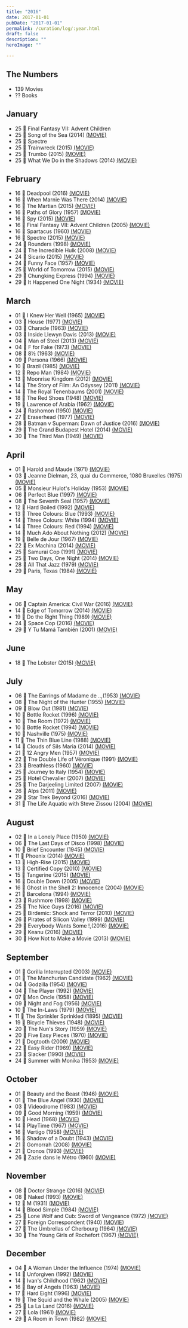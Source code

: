 ```yaml
---
title: "2016"
date: 2017-01-01
pubDate: "2017-01-01"
permalink: /curation/log/:year.html
draft: false
description: ""
heroImage: ""

---
```


## The Numbers

- 139 Movies
- ?? Books

## January

- 25 🎥 Final Fantasy VII: Advent Children
- 25 🎥 Song of the Sea (2014) [(MOVIE)](https://boxd.it/3Ic6)
- 25 🎥 Spectre
- 25 🎥 Trainwreck (2015) [(MOVIE)](https://boxd.it/8bdA)
- 25 🎥 Trumbo (2015) [(MOVIE)](https://boxd.it/9gG0)
- 25 🎥 What We Do in the Shadows (2014) [(MOVIE)](https://boxd.it/7eQy)

## February

- 16 🎥 Deadpool (2016) [(MOVIE)](https://boxd.it/9fOC)
- 16 🎥 When Marnie Was There (2014) [(MOVIE)](https://boxd.it/78pm)
- 16 🎥 The Martian (2015) [(MOVIE)](https://boxd.it/8SeG)
- 16 🎥 Paths of Glory (1957) [(MOVIE)](https://boxd.it/29b6)
- 16 🎥 Spy (2015) [(MOVIE)](https://boxd.it/71Ks)
- 16 🎥 Final Fantasy VII: Advent Children (2005) [(MOVIE)](https://boxd.it/29UK)
- 16 🎥 Spartacus (1960) [(MOVIE)](https://boxd.it/29bq)
- 16 🎥 Spectre (2015) [(MOVIE)](https://boxd.it/6bXY)
- 24 🎥 Rounders (1998) [(MOVIE)](https://boxd.it/1WMS)
- 24 🎥 The Incredible Hulk (2008) [(MOVIE)](https://boxd.it/28dU)
- 24 🎥 Sicario (2015) [(MOVIE)](https://boxd.it/8i7u)
- 24 🎥 Funny Face (1957) [(MOVIE)](https://boxd.it/1Qpy)
- 25 🎥 World of Tomorrow (2015) [(MOVIE)](https://boxd.it/9Gr6)
- 29 🎥 Chungking Express (1994) [(MOVIE)](https://boxd.it/1UDa)
- 29 🎥 It Happened One Night (1934) [(MOVIE)](https://boxd.it/25Ng)

## March

- 01 🎥 I Knew Her Well (1965) [(MOVIE)](https://boxd.it/ija)
- 03 🎥 House (1977) [(MOVIE)](https://boxd.it/1vsm)
- 03 🎥 Charade (1963) [(MOVIE)](https://boxd.it/23O2)
- 03 🎥 Inside Llewyn Davis (2013) [(MOVIE)](https://boxd.it/34Ro)
- 04 🎥 Man of Steel (2013) [(MOVIE)](https://boxd.it/FRk)
- 04 🎥 F for Fake (1973) [(MOVIE)](https://boxd.it/VxA)
- 08 🎥 8½ (1963) [(MOVIE)](https://boxd.it/2aqm)
- 09 🎥 Persona (1966) [(MOVIE)](https://boxd.it/29B4)
- 10 🎥 Brazil (1985) [(MOVIE)](https://boxd.it/2be2)
- 12 🎥 Repo Man (1984) [(MOVIE)](https://boxd.it/1Plg)
- 13 🎥 Moonrise Kingdom (2012) [(MOVIE)](https://boxd.it/2Wng)
- 14 🎥 The Story of Film: An Odyssey (2011) [(MOVIE)](https://boxd.it/A10C)
- 14 🎥 The Royal Tenenbaums (2001) [(MOVIE)](https://boxd.it/1YHU)
- 18 🎥 The Red Shoes (1948) [(MOVIE)](https://boxd.it/1EXI)
- 19 🎥 Lawrence of Arabia (1962) [(MOVIE)](https://boxd.it/2wRE)
- 24 🎥 Rashomon (1950) [(MOVIE)](https://boxd.it/2a9K)
- 27 🎥 Eraserhead (1977) [(MOVIE)](https://boxd.it/299u)
- 28 🎥 Batman v Superman: Dawn of Justice (2016) [(MOVIE)](https://boxd.it/6fBW)
- 29 🎥 The Grand Budapest Hotel (2014) [(MOVIE)](https://boxd.it/3ZqO)
- 30 🎥 The Third Man (1949) [(MOVIE)](https://boxd.it/294E)

## April

- 01 🎥 Harold and Maude (1971) [(MOVIE)](https://boxd.it/2axM)
- 03 🎥 Jeanne Dielman, 23, quai du Commerce, 1080 Bruxelles (1975) [(MOVIE)](https://boxd.it/T18)
- 05 🎥 Monsieur Hulot's Holiday (1953) [(MOVIE)](https://boxd.it/29E8)
- 06 🎥 Perfect Blue (1997) [(MOVIE)](https://boxd.it/1W7A)
- 08 🎥 The Seventh Seal (1957) [(MOVIE)](https://boxd.it/2ahO)
- 12 🎥 Hard Boiled (1992) [(MOVIE)](https://boxd.it/1T6a)
- 13 🎥 Three Colours: Blue (1993) [(MOVIE)](https://boxd.it/2b7K)
- 14 🎥 Three Colours: White (1994) [(MOVIE)](https://boxd.it/2b7A)
- 14 🎥 Three Colours: Red (1994) [(MOVIE)](https://boxd.it/2b7q)
- 14 🎥 Much Ado About Nothing (2012) [(MOVIE)](https://boxd.it/3dBa)
- 19 🎥 Belle de Jour (1967) [(MOVIE)](https://boxd.it/29Uq)
- 22 🎥 Ex Machina (2014) [(MOVIE)](https://boxd.it/7T2k)
- 25 🎥 Samurai Cop (1991) [(MOVIE)](https://boxd.it/3Na)
- 25 🎥 Two Days, One Night (2014) [(MOVIE)](https://boxd.it/6A58)
- 28 🎥 All That Jazz (1979) [(MOVIE)](https://boxd.it/1JB8)
- 29 🎥 Paris, Texas (1984) [(MOVIE)](https://boxd.it/29Ts)

## May

- 06 🎥 Captain America: Civil War (2016) [(MOVIE)](https://boxd.it/89Ja)
- 14 🎥 Edge of Tomorrow (2014) [(MOVIE)](https://boxd.it/4pD0)
- 19 🎥 Do the Right Thing (1989) [(MOVIE)](https://boxd.it/29gA)
- 24 🎥 Space Cop (2016) [(MOVIE)](https://boxd.it/8DF8)
- 29 🎥 Y Tu Mamá También (2001) [(MOVIE)](https://boxd.it/28QM)

## June

- 18 🎥 The Lobster (2015) [(MOVIE)](https://boxd.it/7tnw)

## July

- 06 🎥 The Earrings of Madame de ..,(1953) [(MOVIE)](https://boxd.it/2lom)
- 08 🎥 The Night of the Hunter (1955) [(MOVIE)](https://boxd.it/25HW)
- 09 🎥 Blow Out (1981) [(MOVIE)](https://boxd.it/1TlE)
- 10 🎥 Bottle Rocket (1996) [(MOVIE)](https://boxd.it/1PDa)
- 10 🎥 The Room (1972) [(MOVIE)](https://boxd.it/3Gps)
- 10 🎥 Bottle Rocket (1994) [(MOVIE)](https://boxd.it/pP8)
- 10 🎥 Nashville (1975) [(MOVIE)](https://boxd.it/25GE)
- 11 🎥 The Thin Blue Line (1988) [(MOVIE)](https://boxd.it/1OnK)
- 14 🎥 Clouds of Sils Maria (2014) [(MOVIE)](https://boxd.it/7f62)
- 21 🎥 12 Angry Men (1957) [(MOVIE)](https://boxd.it/2auI)
- 22 🎥 The Double Life of Véronique (1991) [(MOVIE)](https://boxd.it/28va)
- 23 🎥 Breathless (1960) [(MOVIE)](https://boxd.it/2aIK)
- 25 🎥 Journey to Italy (1954) [(MOVIE)](https://boxd.it/26o2)
- 25 🎥 Hotel Chevalier (2007) [(MOVIE)](https://boxd.it/21Ic)
- 25 🎥 The Darjeeling Limited (2007) [(MOVIE)](https://boxd.it/24as)
- 26 🎥 Alps (2011) [(MOVIE)](https://boxd.it/2RHg)
- 29 🎥 Star Trek Beyond (2016) [(MOVIE)](https://boxd.it/5Ik4)
- 31 🎥 The Life Aquatic with Steve Zissou (2004) [(MOVIE)](https://boxd.it/2aqw)

## August

- 02 🎥 In a Lonely Place (1950) [(MOVIE)](https://boxd.it/1JgO)
- 06 🎥 The Last Days of Disco (1998) [(MOVIE)](https://boxd.it/1JpQ)
- 10 🎥 Brief Encounter (1945) [(MOVIE)](https://boxd.it/29sm)
- 11 🎥 Phoenix (2014) [(MOVIE)](https://boxd.it/7u46)
- 13 🎥 High-Rise (2015) [(MOVIE)](https://boxd.it/7tmo)
- 13 🎥 Certified Copy (2010) [(MOVIE)](https://boxd.it/IMW)
- 15 🎥 Tangerine (2015) [(MOVIE)](https://boxd.it/9QRe)
- 16 🎥 Double Down (2005) [(MOVIE)](https://boxd.it/7JOI)
- 16 🎥 Ghost in the Shell 2: Innocence (2004) [(MOVIE)](https://boxd.it/1SrG)
- 21 🎥 Barcelona (1994) [(MOVIE)](https://boxd.it/1JHq)
- 23 🎥 Rushmore (1998) [(MOVIE)](https://boxd.it/1TAO)
- 25 🎥 The Nice Guys (2016) [(MOVIE)](https://boxd.it/94Hg)
- 25 🎥 Birdemic: Shock and Terror (2010) [(MOVIE)](https://boxd.it/12Gk)
- 26 🎥 Pirates of Silicon Valley (1999) [(MOVIE)](https://boxd.it/25vm)
- 29 🎥 Everybody Wants Some !,(2016) [(MOVIE)](https://boxd.it/9mgM)
- 29 🎥 Keanu (2016) [(MOVIE)](https://boxd.it/brha)
- 30 🎥 How Not to Make a Movie (2013) [(MOVIE)](https://boxd.it/5L36)

## September

- 01 🎥 Gorilla Interrupted (2003) [(MOVIE)](https://boxd.it/5HeE)
- 01 🎥 The Manchurian Candidate (1962) [(MOVIE)](https://boxd.it/299Y)
- 04 🎥 Godzilla (1954) [(MOVIE)](https://boxd.it/28kc)
- 04 🎥 The Player (1992) [(MOVIE)](https://boxd.it/1WlM)
- 07 🎥 Mon Oncle (1958) [(MOVIE)](https://boxd.it/2apy)
- 09 🎥 Night and Fog (1956) [(MOVIE)](https://boxd.it/29A6)
- 10 🎥 The In-Laws (1979) [(MOVIE)](https://boxd.it/1Eto)
- 11 🎥 The Sprinkler Sprinkled (1895) [(MOVIE)](https://boxd.it/2Slq)
- 19 🎥 Bicycle Thieves (1948) [(MOVIE)](https://boxd.it/23hW)
- 20 🎥 The Nun's Story (1959) [(MOVIE)](https://boxd.it/1sFW)
- 20 🎥 Five Easy Pieces (1970) [(MOVIE)](https://boxd.it/1tww)
- 21 🎥 Dogtooth (2009) [(MOVIE)](https://boxd.it/158K)
- 22 🎥 Easy Rider (1969) [(MOVIE)](https://boxd.it/29Ys)
- 23 🎥 Slacker (1990) [(MOVIE)](https://boxd.it/1OUu)
- 24 🎥 Summer with Monika (1953) [(MOVIE)](https://boxd.it/JZC)

## October

- 01 🎥 Beauty and the Beast (1946) [(MOVIE)](https://boxd.it/29UA)
- 01 🎥 The Blue Angel (1930) [(MOVIE)](https://boxd.it/2aPm)
- 03 🎥 Videodrome (1983) [(MOVIE)](https://boxd.it/29uC)
- 09 🎥 Good Morning (1959) [(MOVIE)](https://boxd.it/2lkk)
- 10 🎥 Head (1968) [(MOVIE)](https://boxd.it/1HoQ)
- 14 🎥 PlayTime (1967) [(MOVIE)](https://boxd.it/1WLK)
- 16 🎥 Vertigo (1958) [(MOVIE)](https://boxd.it/2apI)
- 16 🎥 Shadow of a Doubt (1943) [(MOVIE)](https://boxd.it/1BtA)
- 21 🎥 Gomorrah (2008) [(MOVIE)](https://boxd.it/1ZG4)
- 21 🎥 Cronos (1993) [(MOVIE)](https://boxd.it/1TjS)
- 26 🎥 Zazie dans le Métro (1960) [(MOVIE)](https://boxd.it/26Co)

## November

- 08 🎥 Doctor Strange (2016) [(MOVIE)](https://boxd.it/8MH8)
- 08 🎥 Naked (1993) [(MOVIE)](https://boxd.it/1BT4)
- 12 🎥 M (1931) [(MOVIE)](https://boxd.it/29vq)
- 14 🎥 Blood Simple (1984) [(MOVIE)](https://boxd.it/1U16)
- 25 🎥 Lone Wolf and Cub: Sword of Vengeance (1972) [(MOVIE)](https://boxd.it/Zia)
- 27 🎥 Foreign Correspondent (1940) [(MOVIE)](https://boxd.it/1vlA)
- 27 🎥 The Umbrellas of Cherbourg (1964) [(MOVIE)](https://boxd.it/22fK)
- 30 🎥 The Young Girls of Rochefort (1967) [(MOVIE)](https://boxd.it/26K8)

## December

- 04 🎥 A Woman Under the Influence (1974) [(MOVIE)](https://boxd.it/1myg)
- 14 🎥 Unforgiven (1992) [(MOVIE)](https://boxd.it/6Z4)
- 14 🎥 Ivan's Childhood (1962) [(MOVIE)](https://boxd.it/1j6y)
- 16 🎥 Bay of Angels (1963) [(MOVIE)](https://boxd.it/fde)
- 17 🎥 Hard Eight (1996) [(MOVIE)](https://boxd.it/20DU)
- 19 🎥 The Squid and the Whale (2005) [(MOVIE)](https://boxd.it/1VAG)
- 25 🎥 La La Land (2016) [(MOVIE)](https://boxd.it/a5fa)
- 27 🎥 Lola (1961) [(MOVIE)](https://boxd.it/11ho)
- 29 🎥 A Room in Town (1982) [(MOVIE)](https://boxd.it/24zM)
